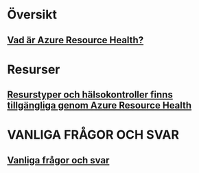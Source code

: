 # Översikt
## [Vad är Azure Resource Health?](resource-health-overview.md)
# Resurser
## [Resurstyper och hälsokontroller finns tillgängliga genom Azure Resource Health](resource-health-checks-resource-types.md)
# VANLIGA FRÅGOR OCH SVAR
## [Vanliga frågor och svar](resource-health-faq.md)
